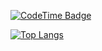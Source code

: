 [![CodeTime Badge](https://img.shields.io/endpoint?style=social&color=222&url=https%3A%2F%2Fapi.codetime.dev%2Fshield%3Fid%3D24592%26project%3D%26in=0)](https://codetime.dev)

[![Top Langs](https://github-readme-stats.vercel.app/api/top-langs/?username=trindaderose&layout=donut)](https://github.com/trindaderose)
